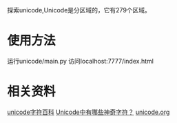 探索unicode,Unicode是分区域的，它有279个区域。

# 使用方法
运行unicode/main.py
访问localhost:7777/index.html

# 相关资料
[unicode字符百科](https://unicode-table.com/cn/blocks/mongolian/)
[Unicode中有哪些神奇字符？](https://www.zhihu.com/question/30873035/answer/995167936)
[unicode.org](http://www.unicode.org/versions/Unicode12.1.0/)
